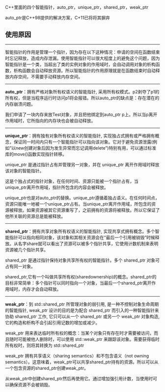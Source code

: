 C++里面的四个智能指针，auto_ptr，unique_ptr，shared_ptr，weak_ptr

auto_ptr是C++98提供的解决方案，C+11已将将其摒弃

## 使用原因
---

智能指针的作用是管理一个指针，因为存在以下这种情况：申请的空间在函数结束时忘记释放，造成内存泄漏。使用智能指针可以很大程度上的避免这个问题，因为智能指针是一个类，当超出了类的实例对象的作用域时，会自动调用对象的析构函数，析构函数会自动释放资源。所以智能指针的作用原理就是在函数结束时自动释放内存空间，不需要手动释放内存空间。

---

**auto_ptr**：拥有严格对象所有权语义的智能指针, 采用所有权模式。p2剥夺了p1的所有权，但是当程序运行时访问p1将会报错。所以auto_ptr的缺点是：存在潜在的内存崩溃问题。

我们申请了一块内存来放Test对象，并且把他绑定到auto_ptr p上。所以当p离开作用域时，它所指向的内存块也会被自动释放。

---

**unique_ptr**：拥有独有对象所有权语义的智能指针, 实现独占式拥有或严格拥有概念，保证同一时间内只有一个智能指针可以指向该对象。它对于避免资源泄露(例如“以new创建对象后因为发生异常而忘记调用delete”)特别有用，可以通过标准库的move()函数实现指针转移。

unique_ptr 是通过指针占有并管理另一对象，并在 unique_ptr 离开作用域时释放该对象的智能指针。

这是个独占式的指针对象，在任何时间、资源只能被一个指针占有，当unique_ptr离开作用域，指针所包含的内容会被释放。

unique_ptr也是对auto_ptr的替换。unique_ptr遵循着独占语义。在任何时间点，资源只能唯一地被一个unique_ptr占有。当unique_ptr离开作用域，所包含的资源被释放。如果资源被其它资源重写了，之前拥有的资源将被释放。所以它保证了他所关联的资源总是能被释放。

---

**shared_ptr**：拥有共享对象所有权语义的智能指针, 实现共享式拥有概念。多个智能指针可以指向相同对象，该对象和其相关资源会在“最后一个引用被销毁”时候释放。从名字share就可以看出了资源可以被多个指针共享，它使用计数机制来表明资源被几个指针共享。

shared_ptr 是通过指针保持对象共享所有权的智能指针。多个 shared_ptr 对象可占有同一对象。

shared_ptr,它有一个叫做共享所有权(sharedownership)的概念。shared_ptr的目标非常简单：多个指针可以同时指向一个对象，当最后一个shared_ptr离开作用域时，内存才会自动释放。

---

**weak_ptr**：到 std::shared_ptr 所管理对象的弱引用, 是一种不控制对象生命周期的智能指针, weak_ptr 设计的目的是为配合 shared_ptr 而引入的一种智能指针来协助 shared_ptr 工作, 它只可以从一个 shared_ptr 或另一个 weak_ptr 对象构造, 它的构造和析构不会引起引用记数的增加或减少。

weak_ptr 用来表达临时所有权的概念：当某个对象只有存在时才需要被访问，而且随时可能被他人删除时，可以使用 std::weak_ptr 来跟踪该对象。需要获得临时所有权时，则将其转换为 std::shared_ptr

weak_ptr 拥有共享语义（sharing semantics）和不包含语义（not owning semantics）。这意味着，weak_ptr可以共享shared_ptr持有的资源。所以可以从一个包含资源的shared_ptr创建weak_ptr。

从weak_ptr中创建shared_ptr然后再使用它。通过增加强引用计数，当使用时可以确保资源不会被销毁。